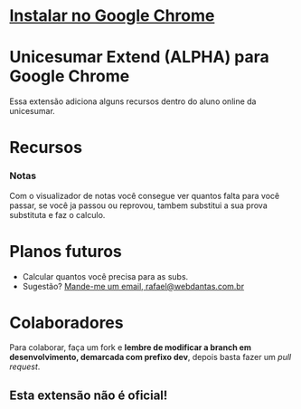 # [Instalar no Google Chrome](https://chrome.google.com/webstore/detail/unicesumar-extend/cbeeacgdmmbpjoghemegehaagpaaahfb?hl=pt-BR)
# Unicesumar Extend (ALPHA) para Google Chrome

Essa extensão adiciona alguns recursos dentro do aluno online da unicesumar.

# Recursos

### Notas
Com o visualizador de notas você consegue ver quantos falta para você passar, se você ja passou ou reprovou, tambem substitui a sua prova substituta e faz o calculo.

# Planos futuros
- Calcular quantos você precisa para as subs.
- Sugestão? [Mande-me um email, rafael@webdantas.com.br](mailto:rafael@webdantas.com.br)


# Colaboradores
Para colaborar, faça um fork e **lembre de modificar a branch em desenvolvimento, demarcada com prefixo dev**, depois basta fazer um *pull request*.

## Esta extensão não é oficial!
